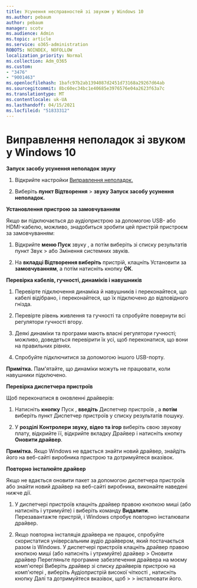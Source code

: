 ```yaml
---
title: Усунення несправностей зі звуком у Windows 10
ms.author: pebaum
author: pebaum
manager: scotv
ms.audience: Admin
ms.topic: article
ms.service: o365-administration
ROBOTS: NOINDEX, NOFOLLOW
localization_priority: Normal
ms.collection: Adm_O365
ms.custom:
- "3476"
- "9001463"
ms.openlocfilehash: 1bafc97b2ab1394087d2451d73168a29267d64ab
ms.sourcegitcommit: 8bc60ec34bc1e40685e3976576e04a2623f63a7c
ms.translationtype: MT
ms.contentlocale: uk-UA
ms.lasthandoff: 04/15/2021
ms.locfileid: "51833312"
---
```

# <a name="troubleshooting-audio-issues-in-windows-10"></a>Виправлення неполадок зі звуком у Windows 10

**Запуск засобу усунення неполадок звуку**

1.  Відкрийте настройки [Виправлення неполадок.](ms-settings:troubleshoot)

2.  Виберіть **пункт Відтворення**  >  **звуку Запуск засобу усунення неполадок.**

**Установлення пристрою за замовчуванням**

Якщо ви підключається до аудіопристрою за допомогою USB- або HDMI-кабелю, можливо, знадобиться зробити цей пристрій пристроєм за замовчуванням:

1. Відкрийте **меню Пуск** звуку , а потім виберіть зі списку результатів пункт Звук  >  або Змінення системних звуків.  

2.  На **вкладці Відтворення виберіть** пристрій, клацніть Установити за **замовчуванням**, а потім натисніть кнопку **OK**.

**Перевірка кабелів, гучності, динаміків і навушників**

1. Перевірте підключення динаміка й навушників і переконайтеся, що кабелі відібрано, і переконайтеся, що їх підключено до відповідного гнізда.

2. Перевірте рівень живлення та гучності та спробуйте повернути всі регулятори гучності вгору.

3. Деякі динаміки та програми мають власні регулятори гучності; можливо, доведеться перевірити їх усі, щоб переконатися, що вони на правильних рівнях.

4. Спробуйте підключитися за допомогою іншого USB-порту.

**Примітка.** Пам'ятайте, що динаміки можуть не працювати, коли навушники підключено.

**Перевірка диспетчера пристроїв**

Щоб переконатися в оновленні драйверів:

1. Натисніть **кнопку** Пуск , **введіть** Диспетчер пристроїв , а **потім** виберіть пункт Диспетчер пристроїв у списку результатів пошуку.

2. У **розділі Контролери звуку, відео та ігор** виберіть свою  звукову плату, відкрийте її, відкрийте вкладку Драйвер і натисніть кнопку **Оновити драйвер**.

**Примітка.** Якщо Windows не вдається знайти новий драйвер, знайдіть його на веб-сайті виробника пристрою та дотримуйтеся вказівок.

**Повторно інсталюйте драйвер**

Якщо не вдається оновити пакет за допомогою диспетчера пристроїв або знайти новий драйвер на веб-сайті виробника, виконайте наведені нижче дії.

1. У диспетчері пристроїв клацніть драйвер правою кнопкою миші (або натисніть і утримуйте) і виберіть команду **Видалити**. Перезавантажте пристрій, і Windows спробує повторно інсталювати драйвер.

2. Якщо повторна інсталяція драйвера не працює, спробуйте скористатися універсальним аудіо драйвером, який постачається разом із Windows. У диспетчері пристроїв клацніть драйвер правою кнопкою миші (або натисніть і утримуйте) драйвер > Оновити драйвер Перегляньте програмне забезпечення драйвера на моєму комп'ютері Виберіть драйвер зі списку драйверів пристрою на комп'ютері , виберіть Аудіопристрій високої чіткості , натисніть кнопку Далі та дотримуйтеся вказівок, щоб  >    >  інсталювати його.  
